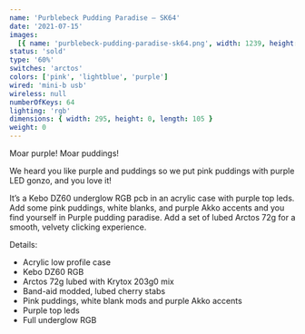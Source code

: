 ```yaml
---
name: 'Purblebeck Pudding Paradise — SK64'
date: '2021-07-15'
images:
  [{ name: 'purblebeck-pudding-paradise-sk64.png', width: 1239, height: 450 }]
status: 'sold'
type: '60%'
switches: 'arctos'
colors: ['pink', 'lightblue', 'purple']
wired: 'mini-b usb'
wireless: null
numberOfKeys: 64
lighting: 'rgb'
dimensions: { width: 295, height: 0, length: 105 }
weight: 0
---
```


Moar purple! Moar puddings!

We heard you like purple and puddings so we put pink puddings with purple LED gonzo, and you love it!

It’s a Kebo DZ60 underglow RGB pcb in an acrylic case with purple top leds. Add some pink puddings, white blanks, and purple Akko accents and you find yourself in Purple pudding paradise. Add a set of lubed Arctos 72g for a smooth, velvety clicking experience.

Details:

- Acrylic low profile case
- Kebo DZ60 RGB
- Arctos 72g lubed with Krytox 203g0 mix
- Band-aid modded, lubed cherry stabs
- Pink puddings, white blank mods and purple Akko accents
- Purple top leds
- Full underglow RGB
